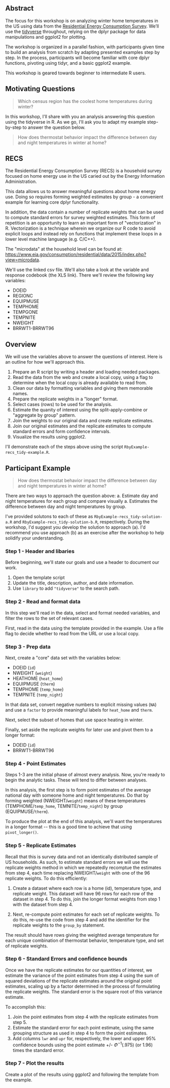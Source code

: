 ## Abstract

The focus for this workshop is on analyzing winter home temperatures in the US
using data from the 
[Residential Energy Consumption Survey](https://www.eia.gov/consumption/residential/). 
We’ll use the [tidyverse](tidyverse.org) throughout, 
relying on the dplyr package for data manipulations and ggplot2 for plotting. 

The workshop is organized in a parallel fashion, with participants given time
to build an analysis from scratch by adapting presented examples step by step. 
In the process, participants will become familiar with core dplyr functions, 
pivoting using tidyr, and a basic ggplot2 example.

This workshop is geared towards beginner to intermediate R users.

## Motivating Questions

> Which census region has the coolest home temperatures during winter? 

In this workshop, I'll share with you an analysis answering this question using
the tidyverse in R. As we go, I'll ask you to adapt my example step-by-step 
to answer the question below.

> How does thermostat behavior impact the difference between day and night
temperatures in winter at home?

## RECS

The Residential Energy Consumption Survey (RECS) is a household
survey focused on home energy use in the US caried out by the 
Energy Information Administration. 

This data allows us to answer meaningful questions about home 
energy use. Doing so requires forming weighted estimates by group -
a convenient example for learning core dplyr functionality.

In addition, the data contain a number of replicate weights that can 
be used to compute standard errors for survey weighted estimates. This
form of repetition is an opportunity to learn an important form of
"vectorization" in R. Vectorization is a technique wherein we  organize 
our R code to avoid explicit loops and instead rely on functions that
implement these loops in a lower level machine language (e.g. C/C++). 

The "microdata" at the household level can be found at:
https://www.eia.gov/consumption/residential/data/2015/index.php?view=microdata.

We'll use the linked csv file.  We'll also take a look at the variable
and response codebook (the XLS link).  There we'll review the following
key variables:

 - DOEID 
 - REGIONC
 - EQUIPMUSE
 - TEMPHOME
 - TEMPGONE
 - TEMPNITE
 - NWEIGHT
 - BRRWT1-BRRWT96

## Overview

We will use the variables above to answer the questions of interest. Here is
an outline for how we'll approach this. 

1. Prepare an R script by writing a header and loading needed packages.
1. Read the data from the web and create a local copy, using a flag to 
determine when the local copy is already available to read from. 
1. Clean our data by formatting variables and giving them memorable names. 
1. Prepare the replicate weights in a "longer" format.
1. Select cases (rows) to be used for the analysis.
1. Estimate the quanity of interest using the split-apply-combine or 
"aggregate by group" pattern.
1. Join the weights to our original data and create replicate estimates.
1. Join our original estimates and the replicate estimates to compute
standard errors and form confidence intervals.
1. Visualize the results using ggplot2.  

I'll demonstrate each of the steps above using the script 
`RbyExample-recs_tidy-example.R`. 

## Participant Example 

> How does thermostat behavior impact the difference between day and night
temperatures in winter at home?

There are two ways to approach the question above:
  a. Estimate day and night temperatures for each group and compare visually
  a. Estimates the difference between day and night temperatures by group.

I've provided solutons to each of these as `RbyExample-recs_tidy-solution-a.R`
and `RbyExample-recs_tidy-solution-b.R`, respectively.  During the workshop,
I'd suggest you develop the solution to approach (a). I'd recommend you use
approach (b) as an exercise after the workshop to help solidify your 
understanding. 

### Step 1 - Header and libaries

Before beginning, we'll state our goals and use a header to document our work.
1. Open the template script 
1. Update the title, description, author, and date information.
1. Use `library` to add `"tidyverse"` to the search path. 

### Step 2 - Read and format data

In this step we'll read in the data, select and format needed variables, and
filter the rows to the set of relevant cases. 

First, read in the data using the template provided in the example. Use a file
flag to decide whether to read from the URL or use a local copy.

### Step 3 - Prep data

Next, create a "core" data set with the variables below:

  - DOEID (`id`)
  - NWEIGHT (`weight`)
  - HEATHOME (`heat_home`)
  - EQUIPMUSE (`therm`)
  - TEMPHOME (`temp_home`)
  - TEMPNITE (`temp_night`)

In that data set, convert negative numbers to explicit missing values (`NA`) and
use a `factor` to provide meaningful labels for `heat_home` and `therm`. 

Next, select the subset of homes that use space heating in winter. 

Finally, set aside the replicate weights for later use and pivot them to a
longer format:

  - DOEID (`id`)
  - BRRWT1-BRRWT96


### Step 4 - Point Estimates

Steps 1-3 are the initial phase of almost every analysis. Now, you're ready to 
begin the analytic tasks. These will tend to differ between analyses.

In this analysis, the first step is to form point estimates of the average
national day with someone home and night temperatures. Do that by forming
weighted (NWEIGHT/`weight`) means of these temperatures (TEMPHOME/`temp_home`,
TEMNITE/`temp_night`) by group (EQUIPMUSE/`therm`). 

To produce the plot at the end of this analysis, we'll want the temperatures in
a longer format -- this is a good time to achieve that using `pivot_longer()`.

### Step 5 - Replicate Estimates

Recall that this is survey data and not an identically distributed sample of US 
households. As such, to estimate standard errors we will use the replicate
weights method in which we repeatedly recomptue the estimates from step 4, each
time replacing NWEIGHT/`weight` with one of the 96 replicate weights.  To do
this efficiently:

1. Create a dataset where each row is a home (id), temperature type, and replicate
weight. This dataset will have 96 rows for each row of the dataset in step 4.
To do this, join the longer format weights from step 1 with the dataset from
step 4.

1. Next, re-compute point estimates for each set of replicate weights.  To do
this, re-use the code from step 4 and add the identifier for the replicate weights
to the `group_by` statement.

The result should have rows giving the weighted average temperature for each 
unique combination of thermostat behavior, temperature type, and set 
of replicate weights. 

### Step 6 - Standard Errors and confidence bounds

Once we have the replicate estimates for our quantities of interest, we estimate
the variance of the point estimates from step 4 using the sum of squared 
deviations of the replicate estimates around the original point estimates, 
scaling up by a factor determined in the process of formulating the replicate 
weights. The standard error is the square root of this variance estimate.

To accomplish this:

  1. Join the point estimates from step 4 with the replicate
estimates from step 5.
  1. Estimate the standard error for each point estimate, using the same grouping
structure as used in step 4 to form the point estimates.
  1. Add columns `lwr` and `upr` for, respectively, the lower and upper 95% 
confidence bounds using the point estimate +/- $\Phi^{-1}(.975)$ (or 1.96) 
times the standard error.

### Step 7 - Plot the results

Create a plot of the results using ggplot2 and following the template from
the example.








